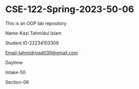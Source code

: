 # CSE-122-Spring-2023-50-06
This is an OOP lab repository

Name-Kazi Tahmidul Islam

Student ID-22234103309

Email-tahmidriyad039@gmail.com

Daytime

Intake-50

Section-06

